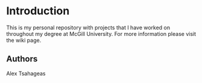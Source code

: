 # Introduction
This is my personal repository with projects that I have worked on throughout my degree at McGill University. For more information please visit the wiki page. 

## Authors 
Alex Tsahageas 
